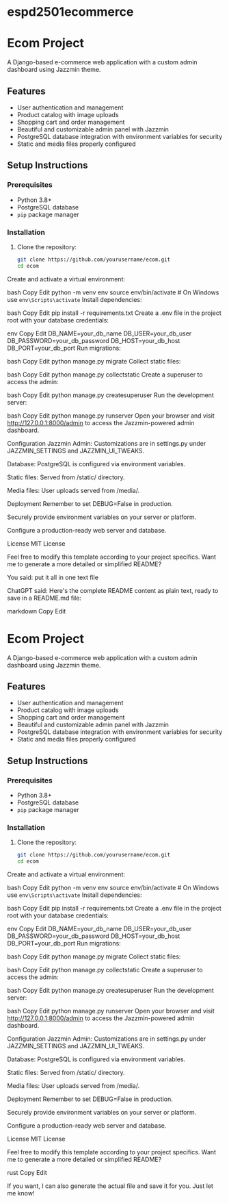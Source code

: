 # espd2501ecommerce
# Ecom Project

A Django-based e-commerce web application with a custom admin dashboard using Jazzmin theme.

## Features

- User authentication and management
- Product catalog with image uploads
- Shopping cart and order management
- Beautiful and customizable admin panel with Jazzmin
- PostgreSQL database integration with environment variables for security
- Static and media files properly configured

## Setup Instructions

### Prerequisites

- Python 3.8+
- PostgreSQL database
- `pip` package manager

### Installation

1. Clone the repository:

   ```bash
   git clone https://github.com/yourusername/ecom.git
   cd ecom
Create and activate a virtual environment:

bash
Copy
Edit
python -m venv env
source env/bin/activate  # On Windows use `env\Scripts\activate`
Install dependencies:

bash
Copy
Edit
pip install -r requirements.txt
Create a .env file in the project root with your database credentials:

env
Copy
Edit
DB_NAME=your_db_name
DB_USER=your_db_user
DB_PASSWORD=your_db_password
DB_HOST=your_db_host
DB_PORT=your_db_port
Run migrations:

bash
Copy
Edit
python manage.py migrate
Collect static files:

bash
Copy
Edit
python manage.py collectstatic
Create a superuser to access the admin:

bash
Copy
Edit
python manage.py createsuperuser
Run the development server:

bash
Copy
Edit
python manage.py runserver
Open your browser and visit http://127.0.0.1:8000/admin to access the Jazzmin-powered admin dashboard.

Configuration
Jazzmin Admin: Customizations are in settings.py under JAZZMIN_SETTINGS and JAZZMIN_UI_TWEAKS.

Database: PostgreSQL is configured via environment variables.

Static files: Served from /static/ directory.

Media files: User uploads served from /media/.

Deployment
Remember to set DEBUG=False in production.

Securely provide environment variables on your server or platform.

Configure a production-ready web server and database.

License
MIT License

Feel free to modify this template according to your project specifics. Want me to generate a more detailed or simplified README?








You said:
put it all in one text file


ChatGPT said:
Here's the complete README content as plain text, ready to save in a README.md file:

markdown
Copy
Edit
# Ecom Project

A Django-based e-commerce web application with a custom admin dashboard using Jazzmin theme.

## Features

- User authentication and management
- Product catalog with image uploads
- Shopping cart and order management
- Beautiful and customizable admin panel with Jazzmin
- PostgreSQL database integration with environment variables for security
- Static and media files properly configured

## Setup Instructions

### Prerequisites

- Python 3.8+
- PostgreSQL database
- `pip` package manager

### Installation

1. Clone the repository:

   ```bash
   git clone https://github.com/yourusername/ecom.git
   cd ecom
Create and activate a virtual environment:

bash
Copy
Edit
python -m venv env
source env/bin/activate  # On Windows use `env\Scripts\activate`
Install dependencies:

bash
Copy
Edit
pip install -r requirements.txt
Create a .env file in the project root with your database credentials:

env
Copy
Edit
DB_NAME=your_db_name
DB_USER=your_db_user
DB_PASSWORD=your_db_password
DB_HOST=your_db_host
DB_PORT=your_db_port
Run migrations:

bash
Copy
Edit
python manage.py migrate
Collect static files:

bash
Copy
Edit
python manage.py collectstatic
Create a superuser to access the admin:

bash
Copy
Edit
python manage.py createsuperuser
Run the development server:

bash
Copy
Edit
python manage.py runserver
Open your browser and visit http://127.0.0.1:8000/admin to access the Jazzmin-powered admin dashboard.

Configuration
Jazzmin Admin: Customizations are in settings.py under JAZZMIN_SETTINGS and JAZZMIN_UI_TWEAKS.

Database: PostgreSQL is configured via environment variables.

Static files: Served from /static/ directory.

Media files: User uploads served from /media/.

Deployment
Remember to set DEBUG=False in production.

Securely provide environment variables on your server or platform.

Configure a production-ready web server and database.

License
MIT License

Feel free to modify this template according to your project specifics. Want me to generate a more detailed or simplified README?

rust
Copy
Edit

If you want, I can also generate the actual file and save it for you. Just let me know!